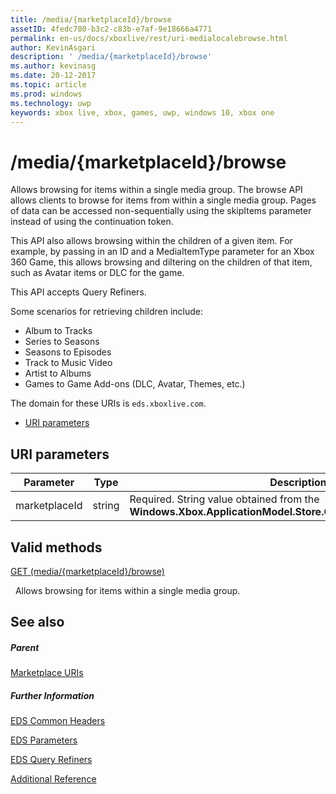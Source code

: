 ```yaml
---
title: /media/{marketplaceId}/browse
assetID: 4fedc780-b3c2-c83b-e7af-9e18666a4771
permalink: en-us/docs/xboxlive/rest/uri-medialocalebrowse.html
author: KevinAsgari
description: ' /media/{marketplaceId}/browse'
ms.author: kevinasg
ms.date: 20-12-2017
ms.topic: article
ms.prod: windows
ms.technology: uwp
keywords: xbox live, xbox, games, uwp, windows 10, xbox one
---
```



# /media/{marketplaceId}/browse
Allows browsing for items within a single media group. 
The browse API allows clients to browse for items from within a single media group. Pages of data can be accessed non-sequentially using the skipItems parameter instead of using the continuation token.
 
This API also allows browsing within the children of a given item. For example, by passing in an ID and a MediaItemType parameter for an Xbox 360 Game, this allows browsing and diltering on the children of that item, such as Avatar items or DLC for the game.
 
This API accepts Query Refiners.
 
Some scenarios for retrieving children include:
 
   * Album to Tracks
   * Series to Seasons
   * Seasons to Episodes
   * Track to Music Video
   * Artist to Albums
   * Games to Game Add-ons (DLC, Avatar, Themes, etc.)
  
The domain for these URIs is `eds.xboxlive.com`.
 
  * [URI parameters](#ID4EMB)
 
<a id="ID4EMB"></a>

 
## URI parameters
 
| Parameter| Type| Description| 
| --- | --- | --- | 
| marketplaceId| string| Required. String value obtained from the <b>Windows.Xbox.ApplicationModel.Store.Configuration.MarketplaceId</b>.| 
  
<a id="ID4ENC"></a>

 
## Valid methods

[GET (media/{marketplaceId}/browse)](uri-medialocalebrowseget.md)

&nbsp;&nbsp;Allows browsing for items within a single media group. 
 
<a id="ID4EXC"></a>

 
## See also
 
<a id="ID4EZC"></a>

 
##### Parent 

[Marketplace URIs](atoc-reference-marketplace.md)

  
<a id="ID4EDD"></a>

 
##### Further Information 

[EDS Common Headers](../../additional/edscommonheaders.md)

 [EDS Parameters](../../additional/edsparameters.md)

 [EDS Query Refiners](../../additional/edsqueryrefiners.md)

 [Additional Reference](../../additional/atoc-xboxlivews-reference-additional.md)

   